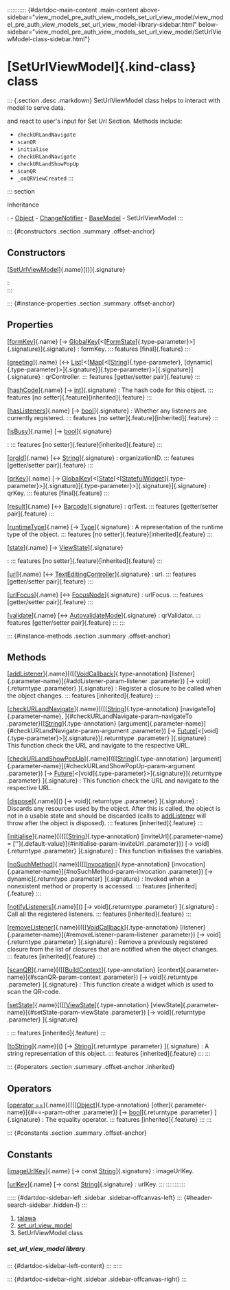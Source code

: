 ::::::::::: {#dartdoc-main-content .main-content above-sidebar="view_model_pre_auth_view_models_set_url_view_model/view_model_pre_auth_view_models_set_url_view_model-library-sidebar.html" below-sidebar="view_model_pre_auth_view_models_set_url_view_model/SetUrlViewModel-class-sidebar.html"}
<div>

# [SetUrlViewModel]{.kind-class} class

</div>

::: {.section .desc .markdown}
SetUrlViewModel class helps to interact with model to serve data.

and react to user\'s input for Set Url Section. Methods include:

-   `checkURLandNavigate`
-   `scanQR`
-   `initialise`
-   `checkURLandNavigate`
-   `checkURLandShowPopUp`
-   `scanQR`
-   `_onQRViewCreated`
:::

::: section

Inheritance

:   -   [Object](https://api.flutter.dev/flutter/dart-core/Object-class.html)
    -   [ChangeNotifier](https://api.flutter.dev/flutter/foundation/ChangeNotifier-class.html)
    -   [BaseModel](../view_model_base_view_model/BaseModel-class.html)
    -   SetUrlViewModel
:::

::: {#constructors .section .summary .offset-anchor}
## Constructors

[[SetUrlViewModel](../view_model_pre_auth_view_models_set_url_view_model/SetUrlViewModel/SetUrlViewModel.html)]{.name}[()]{.signature}

:   
:::

::: {#instance-properties .section .summary .offset-anchor}
## Properties

[[formKey](../view_model_pre_auth_view_models_set_url_view_model/SetUrlViewModel/formKey.html)]{.name} [→ [GlobalKey](https://api.flutter.dev/flutter/widgets/GlobalKey-class.html)[\<[[FormState](https://api.flutter.dev/flutter/widgets/FormState-class.html)]{.type-parameter}\>]{.signature}]{.signature}
:   formKey.
    ::: features
    [final]{.feature}
    :::

[[greeting](../view_model_pre_auth_view_models_set_url_view_model/SetUrlViewModel/greeting.html)]{.name} [↔ [List](https://api.flutter.dev/flutter/dart-core/List-class.html)[\<[[Map](https://api.flutter.dev/flutter/dart-core/Map-class.html)[\<[[String](https://api.flutter.dev/flutter/dart-core/String-class.html)]{.type-parameter}, [dynamic]{.type-parameter}\>]{.signature}]{.type-parameter}\>]{.signature}]{.signature}
:   qrController.
    ::: features
    [getter/setter pair]{.feature}
    :::

[[hashCode](https://api.flutter.dev/flutter/dart-core/Object/hashCode.html)]{.name} [→ [int](https://api.flutter.dev/flutter/dart-core/int-class.html)]{.signature}
:   The hash code for this object.
    ::: features
    [no setter]{.feature}[inherited]{.feature}
    :::

[[hasListeners](https://api.flutter.dev/flutter/foundation/ChangeNotifier/hasListeners.html)]{.name} [→ [bool](https://api.flutter.dev/flutter/dart-core/bool-class.html)]{.signature}
:   Whether any listeners are currently registered.
    ::: features
    [no setter]{.feature}[inherited]{.feature}
    :::

[[isBusy](../view_model_base_view_model/BaseModel/isBusy.html)]{.name} [→ [bool](https://api.flutter.dev/flutter/dart-core/bool-class.html)]{.signature}

:   ::: features
    [no setter]{.feature}[inherited]{.feature}
    :::

[[orgId](../view_model_pre_auth_view_models_set_url_view_model/SetUrlViewModel/orgId.html)]{.name} [↔ [String](https://api.flutter.dev/flutter/dart-core/String-class.html)]{.signature}
:   organizationID.
    ::: features
    [getter/setter pair]{.feature}
    :::

[[qrKey](../view_model_pre_auth_view_models_set_url_view_model/SetUrlViewModel/qrKey.html)]{.name} [→ [GlobalKey](https://api.flutter.dev/flutter/widgets/GlobalKey-class.html)[\<[[State](https://api.flutter.dev/flutter/widgets/State-class.html)[\<[[StatefulWidget](https://api.flutter.dev/flutter/widgets/StatefulWidget-class.html)]{.type-parameter}\>]{.signature}]{.type-parameter}\>]{.signature}]{.signature}
:   qrKey.
    ::: features
    [final]{.feature}
    :::

[[result](../view_model_pre_auth_view_models_set_url_view_model/SetUrlViewModel/result.html)]{.name} [↔ [Barcode](https://pub.dev/documentation/qr_code_scanner_plus/2.0.9+1/qr_code_scanner_plus/Barcode-class.html)]{.signature}
:   qrText.
    ::: features
    [getter/setter pair]{.feature}
    :::

[[runtimeType](https://api.flutter.dev/flutter/dart-core/Object/runtimeType.html)]{.name} [→ [Type](https://api.flutter.dev/flutter/dart-core/Type-class.html)]{.signature}
:   A representation of the runtime type of the object.
    ::: features
    [no setter]{.feature}[inherited]{.feature}
    :::

[[state](../view_model_base_view_model/BaseModel/state.html)]{.name} [→ [ViewState](../enums_enums/ViewState.html)]{.signature}

:   ::: features
    [no setter]{.feature}[inherited]{.feature}
    :::

[[url](../view_model_pre_auth_view_models_set_url_view_model/SetUrlViewModel/url.html)]{.name} [↔ [TextEditingController](https://api.flutter.dev/flutter/widgets/TextEditingController-class.html)]{.signature}
:   url.
    ::: features
    [getter/setter pair]{.feature}
    :::

[[urlFocus](../view_model_pre_auth_view_models_set_url_view_model/SetUrlViewModel/urlFocus.html)]{.name} [↔ [FocusNode](https://api.flutter.dev/flutter/widgets/FocusNode-class.html)]{.signature}
:   urlFocus.
    ::: features
    [getter/setter pair]{.feature}
    :::

[[validate](../view_model_pre_auth_view_models_set_url_view_model/SetUrlViewModel/validate.html)]{.name} [↔ [AutovalidateMode](https://api.flutter.dev/flutter/widgets/AutovalidateMode.html)]{.signature}
:   qrValidator.
    ::: features
    [getter/setter pair]{.feature}
    :::
:::

::: {#instance-methods .section .summary .offset-anchor}
## Methods

[[addListener](https://api.flutter.dev/flutter/foundation/ChangeNotifier/addListener.html)]{.name}[([[[VoidCallback](https://api.flutter.dev/flutter/dart-ui/VoidCallback.html)]{.type-annotation} [listener]{.parameter-name}]{#addListener-param-listener .parameter}) [→ void]{.returntype .parameter} ]{.signature}
:   Register a closure to be called when the object changes.
    ::: features
    [inherited]{.feature}
    :::

[[checkURLandNavigate](../view_model_pre_auth_view_models_set_url_view_model/SetUrlViewModel/checkURLandNavigate.html)]{.name}[([[[String](https://api.flutter.dev/flutter/dart-core/String-class.html)]{.type-annotation} [navigateTo]{.parameter-name}, ]{#checkURLandNavigate-param-navigateTo .parameter}[[[String](https://api.flutter.dev/flutter/dart-core/String-class.html)]{.type-annotation} [argument]{.parameter-name}]{#checkURLandNavigate-param-argument .parameter}) [→ [Future](https://api.flutter.dev/flutter/dart-core/Future-class.html)[\<[void]{.type-parameter}\>]{.signature}]{.returntype .parameter} ]{.signature}
:   This function check the URL and navigate to the respective URL.

[[checkURLandShowPopUp](../view_model_pre_auth_view_models_set_url_view_model/SetUrlViewModel/checkURLandShowPopUp.html)]{.name}[([[[String](https://api.flutter.dev/flutter/dart-core/String-class.html)]{.type-annotation} [argument]{.parameter-name}]{#checkURLandShowPopUp-param-argument .parameter}) [→ [Future](https://api.flutter.dev/flutter/dart-core/Future-class.html)[\<[void]{.type-parameter}\>]{.signature}]{.returntype .parameter} ]{.signature}
:   This function check the URL and navigate to the respective URL.

[[dispose](https://api.flutter.dev/flutter/foundation/ChangeNotifier/dispose.html)]{.name}[() [→ void]{.returntype .parameter} ]{.signature}
:   Discards any resources used by the object. After this is called, the
    object is not in a usable state and should be discarded (calls to
    [addListener](https://api.flutter.dev/flutter/foundation/ChangeNotifier/addListener.html)
    will throw after the object is disposed).
    ::: features
    [inherited]{.feature}
    :::

[[initialise](../view_model_pre_auth_view_models_set_url_view_model/SetUrlViewModel/initialise.html)]{.name}[({[[[String](https://api.flutter.dev/flutter/dart-core/String-class.html)]{.type-annotation} [inviteUrl]{.parameter-name} = [\'\']{.default-value}]{#initialise-param-inviteUrl .parameter}}) [→ void]{.returntype .parameter} ]{.signature}
:   This function initialises the variables.

[[noSuchMethod](https://api.flutter.dev/flutter/dart-core/Object/noSuchMethod.html)]{.name}[([[[Invocation](https://api.flutter.dev/flutter/dart-core/Invocation-class.html)]{.type-annotation} [invocation]{.parameter-name}]{#noSuchMethod-param-invocation .parameter}) [→ dynamic]{.returntype .parameter} ]{.signature}
:   Invoked when a nonexistent method or property is accessed.
    ::: features
    [inherited]{.feature}
    :::

[[notifyListeners](https://api.flutter.dev/flutter/foundation/ChangeNotifier/notifyListeners.html)]{.name}[() [→ void]{.returntype .parameter} ]{.signature}
:   Call all the registered listeners.
    ::: features
    [inherited]{.feature}
    :::

[[removeListener](https://api.flutter.dev/flutter/foundation/ChangeNotifier/removeListener.html)]{.name}[([[[VoidCallback](https://api.flutter.dev/flutter/dart-ui/VoidCallback.html)]{.type-annotation} [listener]{.parameter-name}]{#removeListener-param-listener .parameter}) [→ void]{.returntype .parameter} ]{.signature}
:   Remove a previously registered closure from the list of closures
    that are notified when the object changes.
    ::: features
    [inherited]{.feature}
    :::

[[scanQR](../view_model_pre_auth_view_models_set_url_view_model/SetUrlViewModel/scanQR.html)]{.name}[([[[BuildContext](https://api.flutter.dev/flutter/widgets/BuildContext-class.html)]{.type-annotation} [context]{.parameter-name}]{#scanQR-param-context .parameter}) [→ void]{.returntype .parameter} ]{.signature}
:   This function create a widget which is used to scan the QR-code.

[[setState](../view_model_base_view_model/BaseModel/setState.html)]{.name}[([[[ViewState](../enums_enums/ViewState.html)]{.type-annotation} [viewState]{.parameter-name}]{#setState-param-viewState .parameter}) [→ void]{.returntype .parameter} ]{.signature}

:   ::: features
    [inherited]{.feature}
    :::

[[toString](https://api.flutter.dev/flutter/dart-core/Object/toString.html)]{.name}[() [→ [String](https://api.flutter.dev/flutter/dart-core/String-class.html)]{.returntype .parameter} ]{.signature}
:   A string representation of this object.
    ::: features
    [inherited]{.feature}
    :::
:::

::: {#operators .section .summary .offset-anchor .inherited}
## Operators

[[operator ==](https://api.flutter.dev/flutter/dart-core/Object/operator_equals.html)]{.name}[([[[Object](https://api.flutter.dev/flutter/dart-core/Object-class.html)]{.type-annotation} [other]{.parameter-name}]{#==-param-other .parameter}) [→ [bool](https://api.flutter.dev/flutter/dart-core/bool-class.html)]{.returntype .parameter} ]{.signature}
:   The equality operator.
    ::: features
    [inherited]{.feature}
    :::
:::

::: {#constants .section .summary .offset-anchor}
## Constants

[[imageUrlKey](../view_model_pre_auth_view_models_set_url_view_model/SetUrlViewModel/imageUrlKey-constant.html)]{.name} [→ const [String](https://api.flutter.dev/flutter/dart-core/String-class.html)]{.signature}
:   imageUrlKey.

[[urlKey](../view_model_pre_auth_view_models_set_url_view_model/SetUrlViewModel/urlKey-constant.html)]{.name} [→ const [String](https://api.flutter.dev/flutter/dart-core/String-class.html)]{.signature}
:   urlKey.
:::
:::::::::::

::::: {#dartdoc-sidebar-left .sidebar .sidebar-offcanvas-left}
::: {#header-search-sidebar .hidden-l}
:::

1.  [talawa](../index.html)
2.  [set_url_view_model](../view_model_pre_auth_view_models_set_url_view_model/)
3.  SetUrlViewModel class

##### set_url_view_model library

::: {#dartdoc-sidebar-left-content}
:::
:::::

::: {#dartdoc-sidebar-right .sidebar .sidebar-offcanvas-right}
:::

